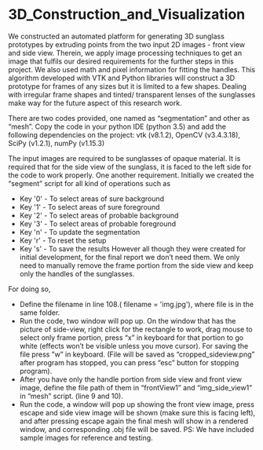 # 3D_Construction_and_Visualization

We constructed an automated platform for generating 3D sunglass prototypes by extruding points from the two input 2D images - front view and side view. Therein, we apply image processing techniques to get an image that fulfils our desired requirements for the further steps in this project. We also used math and pixel information for fitting the handles. This algorithm developed with VTK and Python libraries will construct a 3D prototype for frames of any sizes but it is limited to a few shapes. Dealing with irregular frame shapes and tinted/ transparent lenses of the sunglasses make way for the future aspect of this research work.

There are two codes provided, one named as “segmentation” and other as “mesh”. Copy
the code in your python IDE (python 3.5) and add the following dependencies on the
project: vtk (v8.1.2), OpenCV (v3.4.3.18), SciPy (v1.2.1), numPy (v1.15.3)

The input images are required to be sunglasses of opaque material. It is required that for
the side view of the sunglass, it is faced to the left side for the code to work properly. One
another requirement. Initially we created the “segment” script for all kind of operations
such as
* Key '0' - To select areas of sure background
* Key '1' - To select areas of sure foreground
* Key '2' - To select areas of probable background
* Key '3' - To select areas of probable foreground
* Key 'n' - To update the segmentation
* Key 'r' - To reset the setup
* Key 's' - To save the results
However all though they were created for initial development, for the final report we don’t need
them. We only need to manually remove the frame portion from the side view and keep only the
handles of the sunglasses. 

For doing so,
* Define the filename in line 108.( filename = 'img.jpg'), where file is in the same folder.
* Run the code, two window will pop up. On the window that has the picture of side-view,
right click for the rectangle to work, drag mouse to select only frame portion, press “x” in
keyboard for that portion to go white (effects won’t be visible unless you move cursor).
For saving the file press ”w” in keyboard. (File will be saved as “cropped_sideview.png”
after program has stopped, you can press “esc” button for stopping program).
* After you have only the handle portion from side view and front view image, define the file
path of them in “frontView1” and “img_side_view1” in “mesh” script. (line 9 and 10).
* Run the code, a window will pop up showing the front view image, press escape and side view
image will be shown (make sure this is facing left), and after pressing escape again the final
mesh will show in a rendered window, and corresponding .obj file will be saved.
PS: We have included sample images for reference and testing.
